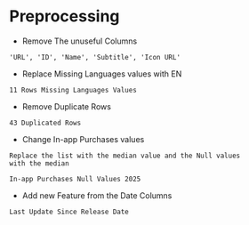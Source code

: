 # Preprocessing

- Remove The unuseful Columns

```
'URL', 'ID', 'Name', 'Subtitle', 'Icon URL'
```

- Replace Missing Languages values with EN

```
11 Rows Missing Languages Values
```

- Remove Duplicate Rows

```
43 Duplicated Rows
```

- Change In-app Purchases values

```
Replace the list with the median value and the Null values
with the median

In-app Purchases Null Values 2025
```

- Add new Feature from the Date Columns

```
Last Update Since Release Date
```